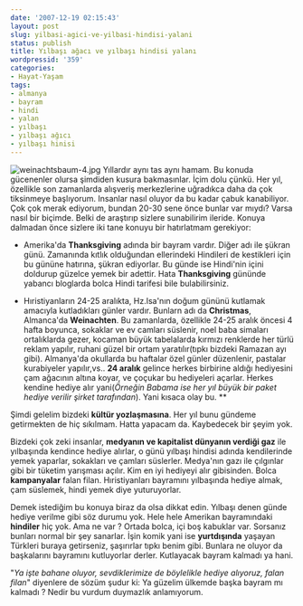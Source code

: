 ```yaml
---
date: '2007-12-19 02:15:43'
layout: post
slug: yilbasi-agici-ve-yilbasi-hindisi-yalani
status: publish
title: Yılbaşı ağacı ve yılbaşı hindisi yalanı
wordpressid: '359'
categories:
- Hayat-Yaşam
tags:
- almanya
- bayram
- hindi
- yalan
- yılbaşı
- yılbaşı ağıcı
- yılbaşı hinisi
---
```


![weinachtsbaum-4.jpg](http://blog.arsln.org/image/weinachtsbaum-4.jpg) Yıllardır aynı tas aynı hamam. Bu konuda gücenenler olursa şimdiden kusura bakmasınlar. İçim dolu çünkü. Her yıl, özellikle son zamanlarda alışveriş merkezlerine uğradıkca daha da çok tiksinmeye başlıyorum. Insanlar nasıl oluyor da bu kadar çabuk kanabiliyor. Çok çok merak ediyorum, bundan 20-30 sene önce bunlar var mıydı? Varsa nasıl bir biçimde. Belki de araştırıp sizlere sunabilirim ileride. Konuya dalmadan önce sizlere iki tane konuyu bir hatırlatmam gerekiyor:




	
  * Amerika'da **Thanksgiving** adında bir bayram vardır. Diğer adı ile şükran günü. Zamanında kıtlık olduğundan ellerindeki Hindileri de kestikleri için bu gününe hatırına, şükran ediyorlar. Bu günde ise Hindi'nin içini doldurup güzelce yemek bir adettir. Hata **Thanksgiving** gününde yabancı bloglarda bolca Hindi tarifesi bile bulabilirsiniz.



	
  * Hıristiyanların 24-25 aralıkta, Hz.Isa'nın doğum gününü kutlamak amacıyla kutladıkları günler vardır. Bunlarn adı da **Christmas**, Almanca'da **Weinachten**. Bu zamanlarda, özellikle 24-25 aralık öncesi 4 hafta boyunca, sokaklar ve ev camları süslenir, noel baba simaları ortalıklarda gezer, kocaman büyük tabelalarda kırmızı renklerde her türlü reklam yapılır, ruhani güzel bir ortam yaratılır(tıpkı bizdeki Ramazan ayı gibi). Almanya'da okullarda bu haftalar özel günler düzenlenir, pastalar kurabiyeler yapılır,vs.. **24 aralık** gelince herkes birbirine aldığı hediyesini çam ağacının altına koyar, ve çoçukar bu hediyeleri açarlar. Herkes kendine hediye alır yani(_Örneğin Babama ise her yıl büyük bir paket hediye verilir şirket tarafından_). Yani kısaca olay bu. **





Şimdi gelelim bizdeki **kültür yozlaşmasına**. Her yıl bunu gündeme getirmekten de hiç sıkılmam. Hatta yapacam da. Kaybedecek bir şeyim yok. 

Bizdeki çok zeki insanlar, **medyanın ve kapitalist dünyanın verdiği gaz** ile yılbaşında kendince hediye alırlar, o günü yılbaşı hindisi adında kendilerinde yemek yaparlar, sokakları ve çamları süslerler. Medya'nın gazı ile çılgınlar gibi bir tüketim yarışması açılır. Kim en iyi hediyeyi alır gibisinden. Bolca **kampanyalar** falan filan. Hıristiyanları bayramını yılbaşında hediye almak, çam süslemek, hindi yemek diye yuturuyorlar. 

Demek istediğim bu konuya biraz da olsa dikkat edin. Yılbaşı denen günde hediye verilme gibi söz durumu yok. Hele hele Amerikan bayramındaki **hindiler** hiç yok. Ama ne var ? Ortada bolca, içi boş kabuklar var. Sorsanız bunları normal bir şey sanarlar. İşin komik yani ise **yurtdışında** yaşayan Türkleri buraya getirseniz, şaşırırlar tıpkı benim gibi. Bunlara ne oluyor da başkalarını bayramını kutluyorlar derler. Kutlayacak bayram kalmadı ya hani. 

"_Ya işte bahane oluyor, sevdiklerimize de böylelikle hediye alıyoruz, falan filan_" diyenlere de sözüm şudur ki: Ya güzelim ülkemde başka bayram mı kalmadı ? Nedir bu vurdum duymazlık anlamıyorum. 



